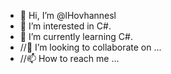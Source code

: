 - 👋 Hi, I’m @lHovhannesl
- 👀 I’m interested in C#.
- 🌱 I’m currently learning C#.
- //💞️ I’m looking to collaborate on ...
- //📫 How to reach me ...

<!---
lHovhannesl/lHovhannesl is a ✨ special ✨ repository because its `README.md` (this file) appears on your GitHub profile.
You can click the Preview link to take a look at your changes.
--->
